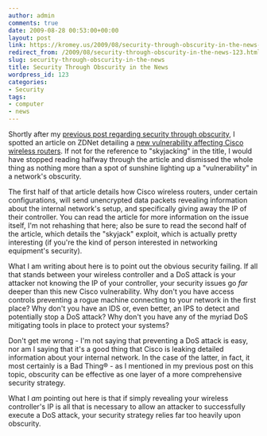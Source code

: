 ```yaml
---
author: admin
comments: true
date: 2009-08-28 00:53:00+00:00
layout: post
link: https://kromey.us/2009/08/security-through-obscurity-in-the-news-123.html
redirect_from: /2009/08/security-through-obscurity-in-the-news-123.html
slug: security-through-obscurity-in-the-news
title: Security Through Obscurity in the News
wordpress_id: 123
categories:
- Security
tags:
- computer
- news
---
```


Shortly after my [previous post regarding security through obscurity](http://kromey.sd41.net/2009/08/security-through-obscurity-over-demonized-94.html), I spotted an article on ZDNet detailing a [new vulnerability affecting Cisco wireless routers](http://news.zdnet.com/2100-9595_22-334210.html). If not for the reference to "skyjacking" in the title, I would have stopped reading halfway through the article and dismissed the whole thing as nothing more than a spot of sunshine lighting up a "vulnerability" in a network's obscurity.

The first half of that article details how Cisco wireless routers, under certain configurations, will send unencrypted data packets revealing information about the internal network's setup, and specifically giving away the IP of their controller. You can read the article for more information on the issue itself, I'm not rehashing that here; also be sure to read the second half of the article, which details the "skyjack" exploit, which is actually pretty interesting (if you're the kind of person interested in networking equipment's security).

What I am writing about here is to point out the obvious security failing. If all that stands between your wireless controller and a DoS attack is your attacker not knowing the IP of your controller, your security issues go _far_ deeper than this new Cisco vulnerability. Why don't you have access controls preventing a rogue machine connecting to your network in the first place? Why don't you have an IDS or, even better, an IPS to detect and potentially stop a DoS attack? Why don't you have any of the myriad DoS mitigating tools in place to protect your systems?

Don't get me wrong - I'm not saying that preventing a DoS attack is easy, nor am I saying that it's a good thing that Cisco is leaking detailed information about your internal network. In the case of the latter, in fact, it most certainly is a Bad Thing® - as I mentioned in my previous post on this topic, obscurity can be effective as one layer of a more comprehensive security strategy.

What I _am_ pointing out here is that if simply revealing your wireless controller's IP is all that is necessary to allow an attacker to successfully execute a DoS attack, your security strategy relies far too heavily upon obscurity.
